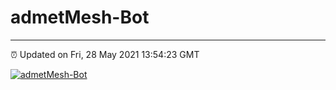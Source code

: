# admetMesh-Bot
---
⏰ Updated on Fri, 28 May 2021 13:54:23 GMT

[![admetMesh-Bot](https://github.com/kotori-y/admetMesh-bot/actions/workflows/main.yml/badge.svg)](https://github.com/kotori-y/admetMesh-bot/actions/workflows/main.yml)
